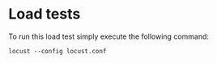 # Load tests

To run this load test simply execute the following command:

```shell
locust --config locust.conf
```
